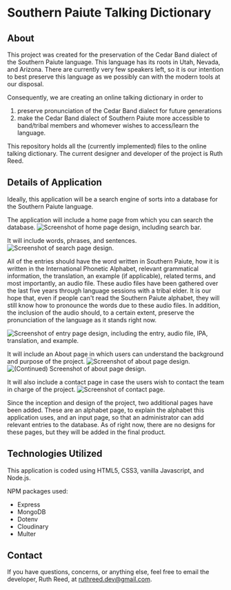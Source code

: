 # Southern Paiute Talking Dictionary
## About
This project was created for the preservation of the Cedar Band dialect of the Southern Paiute language. This language has its roots in Utah, Nevada, and Arizona. There are currently very few speakers left, so it is our intention to best preserve this language as we possibly can with the modern tools at our disposal.

Consequently, we are creating an online talking dictionary in order to 
1) preserve pronunciation of the Cedar Band dialect for future generations
2) make the Cedar Band dialect of Southern Paiute more accessible to band/tribal members and whomever wishes to access/learn the language. 

This repository holds all the (currently implemented) files to the online talking dictionary. The current designer and developer of the project is Ruth Reed. 

## Details of Application
Ideally, this application will be a search engine of sorts into a database for the Southern Paiute language. 

The application will include a home page from which you can search the database.
![Screenshot of home page design, including search bar.](https://imgur.com/a/a61mrWn)

It will include words, phrases, and sentences. 
![Screenshot of search page design.](https://imgur.com/a/95cd0Vq)

All of the entries should have the word written in Southern Paiute, how it is written in the International Phonetic Alphabet, relevant grammatical information, the translation, an example (if applicable), related terms, and most importantly, an audio file. These audio files have been gathered over the last five years through language sessions with a tribal elder. It is our hope that, even if people can't read the Southern Paiute alphabet, they will still know how to pronounce the words due to these audio files. In addition, the inclusion of the audio should, to a certain extent, preserve the pronunciation of the language as it stands right now. 

![Screenshot of entry page design, including the entry, audio file, IPA, translation, and example.](https://imgur.com/a/AY2oKNs)


It will include an About page in which users can understand the background and purpose of the project.
![Screenshot of about page design.](https://imgur.com/a/S7dV0BD)
![(Continued) Screenshot of about page design.](https://imgur.com/ofCBbwR)

It will also include a contact page in case the users wish to contact the team in charge of the project. 
![Screenshot of contact page.](https://imgur.com/a/E4TXnVN)

Since the inception and design of the project, two additional pages have been added. These are an alphabet page, to explain the alphabet this application uses, and an input page, so that an administrator can add relevant entries to the database. As of right now, there are no designs for these pages, but they will be added in the final product.
## Technologies Utilized
This application is coded using HTML5, CSS3, vanilla Javascript, and Node.js.

NPM packages used:
- Express
- MongoDB
- Dotenv
- Cloudinary
- Multer

## Contact
If you have questions, concerns, or anything else, feel free to email the developer, Ruth Reed, at [ruthreed.dev@gmail.com](mailto:ruthreed.dev@gmail.com).